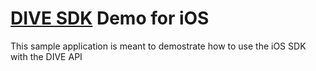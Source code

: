 # [DIVE SDK](https://github.com/IDScanNet/DIVE-SDK-iOS) Demo for iOS

This sample application is meant to demostrate how to use the iOS SDK with the DIVE API
